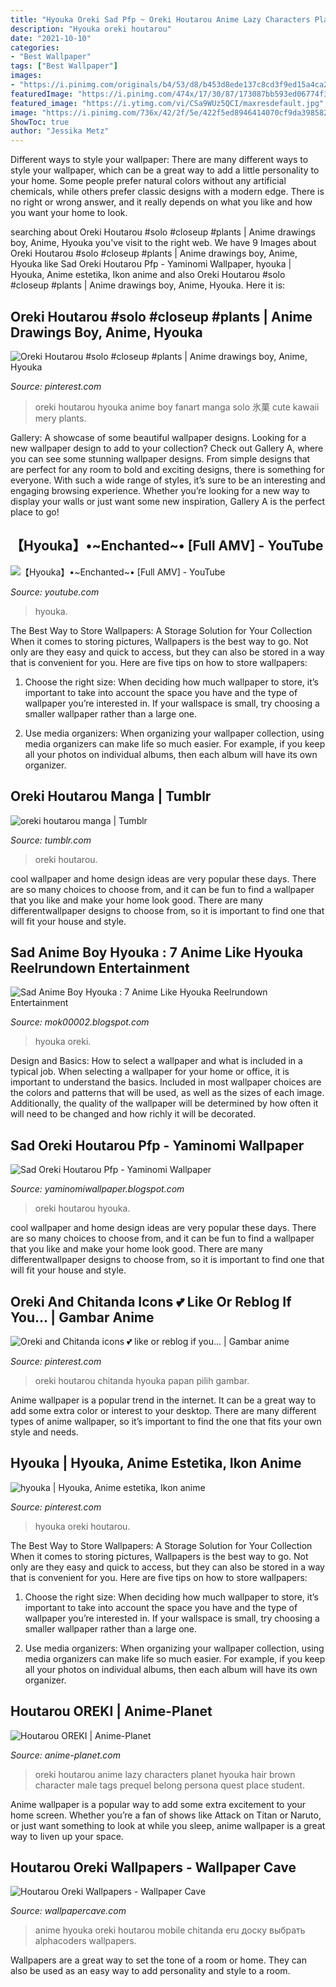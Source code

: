 ```yaml
---
title: "Hyouka Oreki Sad Pfp ~ Oreki Houtarou Anime Lazy Characters Planet Hyouka Hair Brown Character Male Tags Prequel Belong Persona Quest Place Student"
description: "Hyouka oreki houtarou"
date: "2021-10-10"
categories:
- "Best Wallpaper"
tags: ["Best Wallpaper"]
images:
- "https://i.pinimg.com/originals/b4/53/d8/b453d8ede137c8cd3f9ed15a4ca2959e.jpg"
featuredImage: "https://i.pinimg.com/474x/17/30/87/173087bb593ed06774f37142eda58ca1.jpg"
featured_image: "https://i.ytimg.com/vi/CSa9WUz5QCI/maxresdefault.jpg"
image: "https://i.pinimg.com/736x/42/2f/5e/422f5ed8946414070cf9da3985825f64.jpg"
ShowToc: true
author: "Jessika Metz"
---
```



Different ways to style your wallpaper:
There are many different ways to style your wallpaper, which can be a great way to add a little personality to your home. Some people prefer natural colors without any artificial chemicals, while others prefer classic designs with a modern edge. There is no right or wrong answer, and it really depends on what you like and how you want your home to look.

	

		
searching about Oreki Houtarou #solo #closeup #plants | Anime drawings boy, Anime, Hyouka you've visit to the right web. We have 9 Images about Oreki Houtarou #solo #closeup #plants | Anime drawings boy, Anime, Hyouka like Sad Oreki Houtarou Pfp - Yaminomi Wallpaper, hyouka | Hyouka, Anime estetika, Ikon anime and also Oreki Houtarou #solo #closeup #plants | Anime drawings boy, Anime, Hyouka. Here it is:
		
    
## Oreki Houtarou #solo #closeup #plants | Anime Drawings Boy, Anime, Hyouka

<img loading=lazy src="https://i.pinimg.com/originals/3d/1e/18/3d1e183478d604eca30d7d4089e72c38.png" onerror="this.onerror=null;this.src='https://tse3.mm.bing.net/th?id=OIP.9INPESGzqYY_JSNkrfIsIAHaI-&amp;pid=15.1';" alt="Oreki Houtarou #solo #closeup #plants | Anime drawings boy, Anime, Hyouka">

_Source: pinterest.com_

>oreki houtarou hyouka anime boy fanart manga solo 氷菓 cute kawaii mery plants. 

	

Gallery: A showcase of some beautiful wallpaper designs.
Looking for a new wallpaper design to add to your collection? Check out Gallery A, where you can see some stunning wallpaper designs. From simple designs that are perfect for any room to bold and exciting designs, there is something for everyone. With such a wide range of styles, it’s sure to be an interesting and engaging browsing experience. Whether you’re looking for a new way to display your walls or just want some new inspiration, Gallery A is the perfect place to go!





	
	
    
## 【Hyouka】•~Enchanted~• [Full AMV] - YouTube

<img loading=lazy src="https://i.ytimg.com/vi/CSa9WUz5QCI/maxresdefault.jpg" onerror="this.onerror=null;this.src='https://tse3.mm.bing.net/th?id=OIP.SGrRW8XEoJUOcQ9Z1JickwHaEK&amp;pid=15.1';" alt="【Hyouka】•~Enchanted~• [Full AMV] - YouTube">

_Source: youtube.com_

>hyouka. 

	

The Best Way to Store Wallpapers: A Storage Solution for Your Collection
When it comes to storing pictures, Wallpapers is the best way to go. Not only are they easy and quick to access, but they can also be stored in a way that is convenient for you. Here are five tips on how to store wallpapers:
1) Choose the right size: When deciding how much wallpaper to store, it’s important to take into account the space you have and the type of wallpaper you’re interested in. If your wallspace is small, try choosing a smaller wallpaper rather than a large one.

2) Use media organizers: When organizing your wallpaper collection, using media organizers can make life so much easier. For example, if you keep all your photos on individual albums, then each album will have its own organizer.

    
## Oreki Houtarou Manga | Tumblr

<img loading=lazy src="https://66.media.tumblr.com/86db699fc137de2d93445bf555d89bb9/tumblr_ou4gqyqlIW1vy2tgqo7_400.jpg" onerror="this.onerror=null;this.src='https://tse3.mm.bing.net/th?id=OIP.EPA7FDFzT8Uimiefj-Mo1gAAAA&amp;pid=15.1';" alt="oreki houtarou manga | Tumblr">

_Source: tumblr.com_

>oreki houtarou. 

	

cool wallpaper and home design ideas are very popular these days. There are so many choices to choose from, and it can be fun to find a wallpaper that you like and make your home look good. There are many differentwallpaper designs to choose from, so it is important to find one that will fit your house and style.

    
## Sad Anime Boy Hyouka : 7 Anime Like Hyouka Reelrundown Entertainment

<img loading=lazy src="https://i.pinimg.com/originals/b4/53/d8/b453d8ede137c8cd3f9ed15a4ca2959e.jpg" onerror="this.onerror=null;this.src='https://tse2.mm.bing.net/th?id=OIP.tjWQipMyKLFKaLH6E1RU0AHaHa&amp;pid=15.1';" alt="Sad Anime Boy Hyouka : 7 Anime Like Hyouka Reelrundown Entertainment">

_Source: mok00002.blogspot.com_

>hyouka oreki. 

	

Design and Basics: How to select a wallpaper and what is included in a typical job.
When selecting a wallpaper for your home or office, it is important to understand the basics. Included in most wallpaper choices are the colors and patterns that will be used, as well as the sizes of each image. Additionally, the quality of the wallpaper will be determined by how often it will need to be changed and how richly it will be decorated.

    
## Sad Oreki Houtarou Pfp - Yaminomi Wallpaper

<img loading=lazy src="https://i.pinimg.com/474x/17/30/87/173087bb593ed06774f37142eda58ca1.jpg" onerror="this.onerror=null;this.src='https://tse1.mm.bing.net/th?id=OIP.2FeI0446moQMUHdq6CiaNwAAAA&amp;pid=15.1';" alt="Sad Oreki Houtarou Pfp - Yaminomi Wallpaper">

_Source: yaminomiwallpaper.blogspot.com_

>oreki houtarou hyouka. 

	

cool wallpaper and home design ideas are very popular these days. There are so many choices to choose from, and it can be fun to find a wallpaper that you like and make your home look good. There are many differentwallpaper designs to choose from, so it is important to find one that will fit your house and style.

    
## Oreki And Chitanda Icons 💕 Like Or Reblog If You... | Gambar Anime

<img loading=lazy src="https://i.pinimg.com/736x/42/2f/5e/422f5ed8946414070cf9da3985825f64.jpg" onerror="this.onerror=null;this.src='https://tse4.mm.bing.net/th?id=OIP.e8TfmBPpG-vHTH_iF_j_ewHaHa&amp;pid=15.1';" alt="Oreki and Chitanda icons 💕 like or reblog if you... | Gambar anime">

_Source: pinterest.com_

>oreki houtarou chitanda hyouka papan pilih gambar. 

	

Anime wallpaper is a popular trend in the internet. It can be a great way to add some extra color or interest to your desktop. There are many different types of anime wallpaper, so it’s important to find the one that fits your own style and needs.

    
## Hyouka | Hyouka, Anime Estetika, Ikon Anime

<img loading=lazy src="https://i.pinimg.com/736x/9d/5f/9a/9d5f9a21e8e28554df7f9fd5ddd69175.jpg" onerror="this.onerror=null;this.src='https://tse2.mm.bing.net/th?id=OIP.mrgAWKXbQ5yBS8Z6dx0qmgHaHd&amp;pid=15.1';" alt="hyouka | Hyouka, Anime estetika, Ikon anime">

_Source: pinterest.com_

>hyouka oreki houtarou. 

	

The Best Way to Store Wallpapers: A Storage Solution for Your Collection
When it comes to storing pictures, Wallpapers is the best way to go. Not only are they easy and quick to access, but they can also be stored in a way that is convenient for you. Here are five tips on how to store wallpapers:
1) Choose the right size: When deciding how much wallpaper to store, it’s important to take into account the space you have and the type of wallpaper you’re interested in. If your wallspace is small, try choosing a smaller wallpaper rather than a large one.

2) Use media organizers: When organizing your wallpaper collection, using media organizers can make life so much easier. For example, if you keep all your photos on individual albums, then each album will have its own organizer.

    
## Houtarou OREKI | Anime-Planet

<img loading=lazy src="http://www.anime-planet.com/images/characters/houtarou-oreki-38725.jpg" onerror="this.onerror=null;this.src='https://tse1.mm.bing.net/th?id=OIP.TKLdqTP6xFCkHCau4r0GRAAAAA&amp;pid=15.1';" alt="Houtarou OREKI | Anime-Planet">

_Source: anime-planet.com_

>oreki houtarou anime lazy characters planet hyouka hair brown character male tags prequel belong persona quest place student. 

	

Anime wallpaper is a popular way to add some extra excitement to your home screen. Whether you’re a fan of shows like Attack on Titan or Naruto, or just want something to look at while you sleep, anime wallpaper is a great way to liven up your space.

    
## Houtarou Oreki Wallpapers - Wallpaper Cave

<img loading=lazy src="https://wallpapercave.com/wp/wp4628793.jpg" onerror="this.onerror=null;this.src='https://tse3.mm.bing.net/th?id=OIP.63jAtY2UrVHnZtqjPKeyHAHaQB&amp;pid=15.1';" alt="Houtarou Oreki Wallpapers - Wallpaper Cave">

_Source: wallpapercave.com_

>anime hyouka oreki houtarou mobile chitanda eru доску выбрать alphacoders wallpapers. 

	

Wallpapers are a great way to set the tone of a room or home. They can also be used as an easy way to add personality and style to a room.

